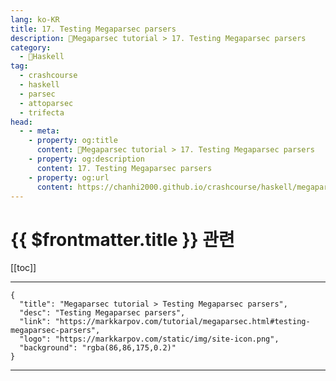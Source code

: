 ```yaml
---
lang: ko-KR
title: 17. Testing Megaparsec parsers
description: 🐑Megaparsec tutorial > 17. Testing Megaparsec parsers
category:
  - 🐑Haskell
tag: 
  - crashcourse
  - haskell
  - parsec
  - attoparsec
  - trifecta
head:
  - - meta:
    - property: og:title
      content: 🐑Megaparsec tutorial > 17. Testing Megaparsec parsers
    - property: og:description
      content: 17. Testing Megaparsec parsers
    - property: og:url
      content: https://chanhi2000.github.io/crashcourse/haskell/megaparsec/17.html
---
```


# {{ $frontmatter.title }} 관련

[[toc]]

---

```component VPCard
{
  "title": "Megaparsec tutorial > Testing Megaparsec parsers",
  "desc": "Testing Megaparsec parsers",
  "link": "https://markkarpov.com/tutorial/megaparsec.html#testing-megaparsec-parsers",
  "logo": "https://markkarpov.com/static/img/site-icon.png",
  "background": "rgba(86,86,175,0.2)"
}
```

---

<TagLinks />